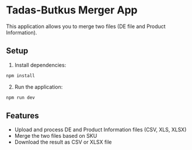 # Tadas-Butkus Merger App

This application allows you to merge two files (DE file and Product Information).

## Setup

1. Install dependencies:
```bash
npm install
```

2. Run the application:
```bash
npm run dev
```

## Features

- Upload and process DE and Product Information files (CSV, XLS, XLSX)
- Merge the two files based on SKU
- Download the result as CSV or XLSX file 